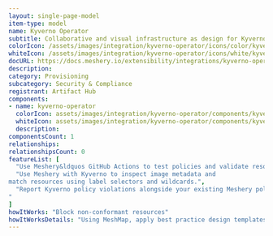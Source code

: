 ```yaml
---
layout: single-page-model
item-type: model
name: Kyverno Operator
subtitle: Collaborative and visual infrastructure as design for Kyverno Operator
colorIcon: /assets/images/integration/kyverno-operator/icons/color/kyverno-operator-color.svg
whiteIcon: /assets/images/integration/kyverno-operator/icons/white/kyverno-operator-white.svg
docURL: https://docs.meshery.io/extensibility/integrations/kyverno-operator
description: 
category: Provisioning
subcategory: Security & Compliance
registrant: Artifact Hub
components: 
- name: kyverno-operator
  colorIcon: assets/images/integration/kyverno-operator/components/kyverno-operator/icons/color/kyverno-operator-color.svg
  whiteIcon: assets/images/integration/kyverno-operator/components/kyverno-operator/icons/white/kyverno-operator-white.svg
  description: 
componentsCount: 1
relationships: 
relationshipsCount: 0
featureList: [
  "Use Meshery&ldquos GitHub Actions to test policies and validate resources without need for the Kyverno CLI.",
  "Use Meshery with Kyverno to inspect image metadata and 
match resources using label selectors and wildcards.",
  "Report Kyverno policy violations alongside your existing Meshery policy reports.
"
]
howItWorks: "Block non-conformant resources"
howItWorksDetails: "Using MeshMap, apply best practice design templates for admission control over non-conformant resources."
---
```

